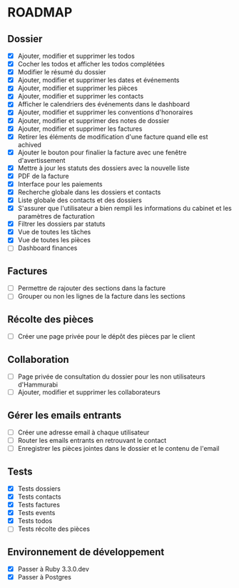 # ROADMAP

## Dossier

- [X] Ajouter, modifier et supprimer les todos
- [X] Cocher les todos et afficher les todos complétées
- [X] Modifier le résumé du dossier
- [X] Ajouter, modifier et supprimer les dates et événements
- [X] Ajouter, modifier et supprimer les pièces
- [X] Ajouter, modifier et supprimer les contacts
- [X] Afficher le calendriers des événements dans le dashboard
- [X] Ajouter, modifier et supprimer les conventions d'honoraires
- [X] Ajouter, modifier et supprimer des notes de dossier
- [X] Ajouter, modifier et supprimer les factures
- [X] Retirer les éléments de modification d'une facture quand elle est achived
- [X] Ajouter le bouton pour finalier la facture avec une fenêtre d'avertissement
- [X] Mettre à jour les statuts des dossiers avec la nouvelle liste
- [X] PDF de la facture
- [X] Interface pour les paiements
- [X] Recherche globale dans les dossiers et contacts
- [X] Liste globale des contacts et des dossiers
- [X] S'assurer que l'utilisateur a bien rempli les informations du cabinet et les paramètres de facturation
- [X] Filtrer les dossiers par statuts
- [X] Vue de toutes les tâches
- [X] Vue de toutes les pièces
- [ ] Dashboard finances

## Factures

- [ ] Permettre de rajouter des sections dans la facture
- [ ] Grouper ou non les lignes de la facture dans les sections

## Récolte des pièces

- [ ] Créer une page privée pour le dépôt des pièces par le client

## Collaboration

- [ ] Page privée de consultation du dossier pour les non utilisateurs d'Hammurabi 
- [ ] Ajouter, modifier et supprimer les collaborateurs

## Gérer les emails entrants

- [ ] Créer une adresse email à chaque utilisateur
- [ ] Router les emails entrants en retrouvant le contact
- [ ] Enregistrer les pièces jointes dans le dossier et le contenu de l'email

## Tests

- [X] Tests dossiers
- [X] Tests contacts
- [X] Tests factures
- [X] Tests events
- [X] Tests todos
- [ ] Tests récolte des pièces

## Environnement de développement

- [X] Passer à Ruby 3.3.0.dev
- [X] Passer à Postgres